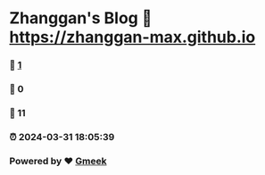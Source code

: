 # Zhanggan's Blog :link: https://zhanggan-max.github.io 
### :page_facing_up: [1](https://zhanggan-max.github.io/tag.html) 
### :speech_balloon: 0 
### :hibiscus: 11 
### :alarm_clock: 2024-03-31 18:05:39 
### Powered by :heart: [Gmeek](https://github.com/Meekdai/Gmeek)

